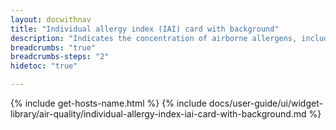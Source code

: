 ```yaml
---
layout: docwithnav
title: "Individual allergy index (IAI) card with background"
description: "Indicates the concentration of airborne allergens, including pollen and mold spores, which can trigger allergic reactions in sensitive individuals."
breadcrumbs: "true"
breadcrumbs-steps: "2"
hidetoc: "true"

---
```

{% include get-hosts-name.html %}
{% include docs/user-guide/ui/widget-library/air-quality/individual-allergy-index-iai-card-with-background.md %}
